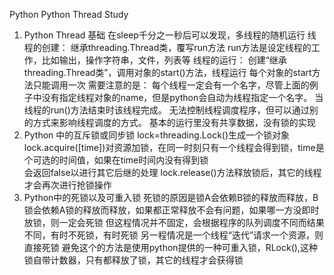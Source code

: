 Python
Python Thread Study
1.  Python Thread 基础
        在sleep千分之一秒后可以发现，多线程的随机运行
        线程的创建：
            继承threading.Thread类，覆写run方法
                run方法是设定线程的工作，比如输出，操作字符串，文件，列表等
        线程的运行：
            创建“继承threading.Thread类”，调用对象的start()方法，线程运行
            每个对象的start方法只能调用一次
        需要注意的是：
            每个线程一定会有一个名字，尽管上面的例子中没有指定线程对象的name，但是python会自动为线程指定一个名字。
            当线程的run()方法结束时该线程完成。
            无法控制线程调度程序，但可以通过别的方式来影响线程调度的方式。
            基本的运行里没有共享数据，没有锁的实现
2.  Python 中的互斥锁或同步锁
        lock=threading.Lock()生成一个锁对象
        lock.acquire([time])对资源加锁，在同一时刻只有一个线程会得到锁，time是个可选的时间值，如果在time时间内没有得到锁\
            会返回false以进行其它后继的处理
        lock.release()方法释放锁后，其它的线程才会再次进行抢锁操作
3.  Python中的死锁以及可重入锁 
        死锁的原因是锁A会依赖B锁的释放而释放，B锁会依赖A锁的释放而释放，如果都正常释放不会有问题，如果哪一方没即时放锁，则一定会死锁
        但这程情况并不固定，会根据程序的队列调度不同而结果不同，有时不死锁，有时死锁
        另一程情况是一个线程“迭代”请求一个资源，则直接死锁
        避免这个的方法是使用python提供的一种可重入锁，RLock(),这种锁自带计数器，只有都释放了锁，其它的线程才会获得锁